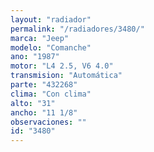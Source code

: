 ```yaml
---
layout: "radiador"
permalink: "/radiadores/3480/"
marca: "Jeep"
modelo: "Comanche"
ano: "1987"
motor: "L4 2.5, V6 4.0"
transmision: "Automática"
parte: "432268"
clima: "Con clima"
alto: "31"
ancho: "11 1/8"
observaciones: ""
id: "3480"
---
```


